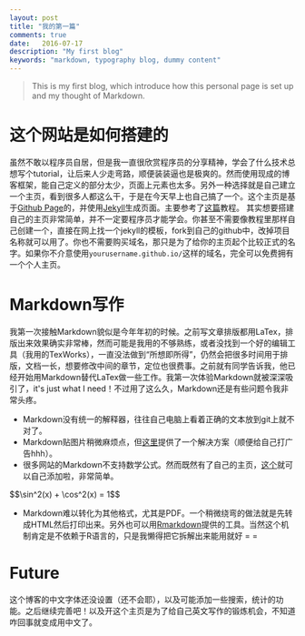 ```yaml
---
layout: post
title: "我的第一篇"
comments: true
date:   2016-07-17
description: "My first blog"
keywords: "markdown, typography blog, dummy content"
---
```


> This is my first blog, which introduce how this personal page is set up and my thought of Markdown.

# 这个网站是如何搭建的
虽然不敢以程序员自居，但是我一直很欣赏程序员的分享精神，学会了什么技术总想写个tutorial，让后来人少走弯路，顺便装装逼也是极爽的。然而使用现成的博客框架，能自己定义的部分太少，页面上元素也太多。另外一种选择就是自己建立一个主页，看到很多人都这么干，于是在今天早上也自己搞了一个。这个主页是基于[Github Page](https://pages.github.com/)的，并使用[Jekyll](https://jekyllrb.com/)生成页面。主要参考了[这篇](http://www.jianshu.com/p/8f843034c7ec)教程。
其实想要搭建自己的主页非常简单，并不一定要程序员才能学会。你甚至不需要像教程里那样自己创建一个，直接在网上找一个jekyll的模板，fork到自己的github中，改掉项目名称就可以用了。你也不需要购买域名，那只是为了给你的主页起个比较正式的名字。如果你不介意使用`yourusername.github.io/`这样的域名，完全可以免费拥有一个个人主页。

# Markdown写作
我第一次接触Markdown貌似是今年年初的时候。之前写文章排版都用LaTex，排版出来效果确实非常棒，然而可能是我用的不够熟练，或者没找到一个好的编辑工具（我用的TexWorks），一直没法做到“所想即所得”，仍然会把很多时间用于排版，文档一长，想要修改中间的章节，定位也很费事。之前就有同学告诉我，他已经开始用Markdown替代LaTex做一些工作。我第一次体验Markdown就被深深吸引了，it's just what I need！不过用了这么久，Markdown还是有些问题令我非常头疼。

* Markdown没有统一的解释器，往往自己电脑上看着正确的文本放到git上就不对了。
* Markdown贴图片稍微麻烦点，但[这里](https://github.com/chaonan99/markdown-image-copy-windows)提供了一个解决方案（顺便给自己打广告hhh）。
* 很多网站的Markdown不支持数学公式。然而既然有了自己的主页，[这个](http://stackoverflow.com/questions/10987992/using-mathjax-with-jekyll)就可以自己添加啦，非常简单。

<div>
$$\sin^2(x) + \cos^2(x) = 1$$
</div>

* Markdown难以转化为其他格式，尤其是PDF。一个稍微绕弯的做法就是先转成HTML然后打印出来。另外也可以用[Rmarkdown](http://rmarkdown.rstudio.com/authoring_quick_tour.html)提供的工具。当然这个机制肯定是不依赖于R语言的，只是我懒得把它拆解出来能用就好 = =

# Future
这个博客的中文字体还没设置（还不会耶），以及可能添加一些搜索，统计的功能。之后继续完善吧！以及开这个主页是为了给自己英文写作的锻炼机会，不知道咋回事就变成用中文了。